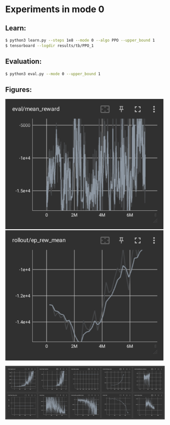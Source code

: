 # Experiments in mode 0

## Learn:

```bash
$ python3 learn.py --steps 1e8 --mode 0 --algo PPO --upper_bound 1
$ tensorboard --logdir results/tb/PPO_1
```

## Evaluation:

```bash
$ python3 eval.py --mode 0 --upper_bound 1
```
## Figures:
<img src="figures/eval_rew.png" alt="reward plot" width="500"><img src="figures/mean_reward.png" alt="reward plot" width="500">

<img src="figures/train.png" alt="training plots" width="1000">

